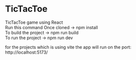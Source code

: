 # TicTacToe
TicTacToe game using React  
Run this command Once cloned -> npm install  
To build the project -> npm run build  
To run the project -> npm run dev  

for the projects which is using vite the app will run on the port: http://localhost:5173/

